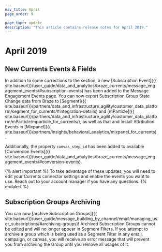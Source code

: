 ```yaml
---
nav_title: April
page_order: 9

page_type: update
description: "This article contains release notes for April 2019."
---
```


# April 2019

## New Currents Events & Fields

In addition to some corrections to the section, a new [Subscription Event]({{ site.baseurl}}/user_guide/data_and_analytics/braze_currents/message_engagement_events/#subscription-events) has been added to the Message Engagement Events page. You can now export Subscription Group State Change data from Braze to [Segment]({{ site.baseurl}}/partners/data_and_infrastructure_agility/customer_data_platform/segment_for_currents/#integration-details) and [mParticle]({{ site.baseurl}}/partners/data_and_infrastructure_agility/customer_data_platform/mParticle/mparticle_for_currents/), as well as that and Install Attribution Events in [Mixpanel]({{ site.baseurl}}/partners/insights/behavioral_analytics/mixpanel_for_currents).

Additionally, the property `canvas_step_id` has been added to available [Conversion Events]({{ site.baseurl}}/user_guide/data_and_analytics/braze_currents/message_engagement_events/#conversion-events).

{% alert important %}
To take advantage of these updates, you will need to edit your Currents connector settings and enable the events you want to use. Reach out to your account manager if you have any questions.
{% endalert %}

## Subscription Groups Archiving

You can now [archive Subscription Groups]({{ site.baseurl}}/user_guide/message_building_by_channel/email/managing_user_subscriptions/#archiving-groups)! Archived Subscription Groups cannot be edited and will no longer appear in Segment Filters.  If you attempt to archive a group which is being used as a Segment Filter in any email, campaign, or canvas, you will receive an error message that will prevent you from archiving the Group until you remove all usages of it.
